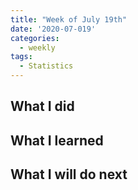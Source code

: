 ```yaml
---
title: "Week of July 19th"
date: '2020-07-019'
categories:
  - weekly
tags:
  - Statistics
---
```


## What I did

## What I learned

## What I will do next